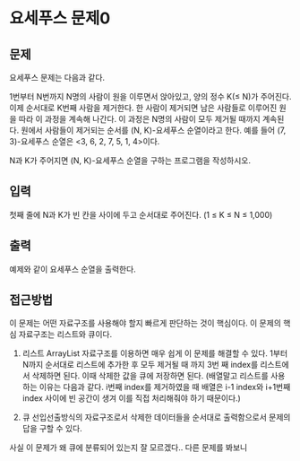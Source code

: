 # 요세푸스 문제0

## 문제
요세푸스 문제는 다음과 같다.

1번부터 N번까지 N명의 사람이 원을 이루면서 앉아있고, 양의 정수 K(≤ N)가 주어진다. 이제 순서대로 K번째 사람을 제거한다. 한 사람이 제거되면 남은 사람들로 이루어진 원을 따라 이 과정을 계속해 나간다. 이 과정은 N명의 사람이 모두 제거될 때까지 계속된다. 원에서 사람들이 제거되는 순서를 (N, K)-요세푸스 순열이라고 한다. 예를 들어 (7, 3)-요세푸스 순열은 <3, 6, 2, 7, 5, 1, 4>이다.

N과 K가 주어지면 (N, K)-요세푸스 순열을 구하는 프로그램을 작성하시오.

## 입력
첫째 줄에 N과 K가 빈 칸을 사이에 두고 순서대로 주어진다. (1 ≤ K ≤ N ≤ 1,000)

## 출력
예제와 같이 요세푸스 순열을 출력한다.

## 접근방법 
이 문제는 어떤 자료구조를 사용해야 할지 빠르게 판단하는 것이 핵심이다. 이 문제의 핵심 자료구조는 리스트와 큐이다.  
1. 리스트
ArrayList 자료구조를 이용하면 매우 쉽게 이 문제를 해결할 수 있다. 1부터 N까지 순서대로 리스트에 추가한 후 모두 제거될 때 까지 3번 째 index를 리스트에서 삭제하면 된다. 이때 삭제한 값을 큐에 저장하면 된다. (배열말고 리스트를 사용하는 이유는 다음과 같다. i번째 index를 제거하였을 때 배열은 i-1  index와 i+1번째 index 사이에 빈 공간이 생겨 이를 직접 처리해줘야 하기 때문이다.)
 
2. 큐
선입선출방식의 자료구조로서 삭제한 데이터들을 순서대로 출력함으로서 문제의 답을 구할 수 있다.

사실 이 문제가 왜 큐에 분류되어 있는지 잘 모르겠다..
다른 문제를 봐보니 
